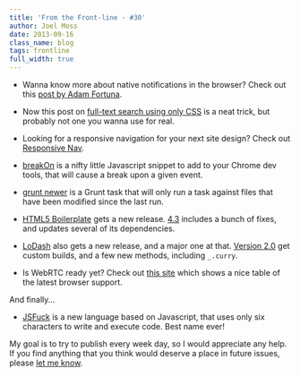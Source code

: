 ```yaml
---
title: 'From the Front-line - #30'
author: Joel Moss
date: 2013-09-16
class_name: blog
tags: frontline
full_width: true
---
```


- Wanna know more about native notifications in the browser? Check out this [post by Adam Fortuna](http://evaleverything.com/2013/09/08/native-javascript-notifications/).

- Now this post on [full-text search using only CSS](http://redotheweb.com/2013/05/15/client-side-full-text-search-in-css.html) is a neat trick, but probably not one you wanna use for real.

- Looking for a responsive navigation for your next site design? Check out [Responsive Nav](http://responsive-nav.com/).

- [breakOn](https://github.com/paulirish/break-on-access) is a nifty little Javascript snippet to add to your Chrome dev tools, that will cause a break upon a given event.

- [grunt newer](https://github.com/tschaub/grunt-newer) is a Grunt task that will only run a task against files that have been modified since the last run.

- [HTML5 Boilerplate](http://html5boilerplate.com/) gets a new release. [4.3](https://github.com/h5bp/html5-boilerplate/blob/v4.3.0/CHANGELOG.md) includes a bunch of fixes, and updates several of its dependencies.

- [LoDash](http://lodash.com/) also gets a new release, and a major one at that. [Version 2.0](http://kitcambridge.be/blog/custom-builds-in-lo-dash-2-dot-0/) get custom builds, and a few new methods, including `_.curry`.

- Is WebRTC ready yet? Check out [this site](http://iswebrtcreadyyet.com/) which shows a nice table of the latest browser support.

And finally...

- [JSFuck](http://www.jsfuck.com/) is a new language based on Javascript, that uses only six characters to write and execute code. Best name ever!

My goal is to try to publish every week day, so I would appreciate any help. If you find anything that you think would deserve a place in future issues, please [let me know](mailto:jmoss@codio.com).